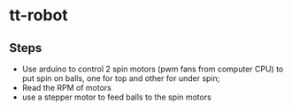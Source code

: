 # tt-robot

## Steps

* Use arduino to control 2 spin motors (pwm fans from computer CPU) to put spin on balls, one for top and other for under spin;
* Read the RPM of motors
* use a stepper motor to feed balls to the spin motors
